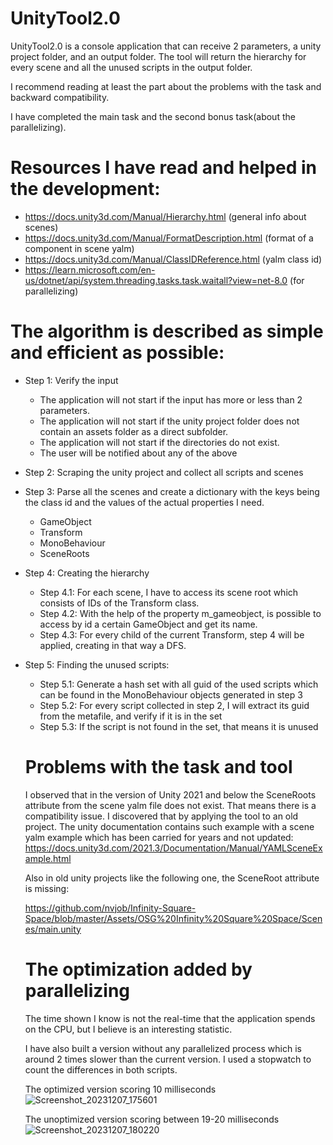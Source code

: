 # UnityTool2.0
UnityTool2.0 is a console application that can receive 2 parameters, a unity project folder, and an output folder. The tool will return the hierarchy for every scene and all the unused scripts in the output folder.

I recommend reading at least the part about the problems with the task and backward compatibility.

I have completed the main task and the second bonus task(about the parallelizing).

# Resources I have read and helped in the development:
- https://docs.unity3d.com/Manual/Hierarchy.html (general info about scenes)
- https://docs.unity3d.com/Manual/FormatDescription.html (format of a component in scene yalm)
- https://docs.unity3d.com/Manual/ClassIDReference.html (yalm class id)
- https://learn.microsoft.com/en-us/dotnet/api/system.threading.tasks.task.waitall?view=net-8.0 (for parallelizing)

# The algorithm is described as simple and efficient as possible:
- Step 1: Verify the input
    - The application will not start if the input has more or less than 2 parameters.
    - The application will not start if the unity project folder does not contain an assets folder as a direct subfolder.
    - The application will not start if the directories do not exist.
    - The user will be notified about any of the above
- Step 2: Scraping the unity project and collect all scripts and scenes
- Step 3: Parse all the scenes and create a dictionary with the keys being the class id and the values of the actual properties I need.
    - GameObject
    - Transform
    - MonoBehaviour
    - SceneRoots
- Step 4: Creating the hierarchy
    - Step 4.1: For each scene, I have to access its scene root which consists of IDs of the Transform class.
    - Step 4.2: With the help of the property m_gameobject, is possible to access by id a certain GameObject and get its name.
    - Step 4.3: For every child of the current Transform, step 4 will be applied, creating in that way a DFS.
- Step 5: Finding the unused scripts:
    - Step 5.1: Generate a hash set with all guid of the used scripts which can be found in the MonoBehaviour objects generated in step 3
    - Step 5.2: For every  script collected in step 2, I will extract its guid from the metafile, and verify if it is in the set
    - Step 5.3: If the script is not found in the set, that means it is unused

  # Problems with the task and tool
  I observed that in the version of Unity 2021 and below the SceneRoots attribute from the scene yalm file does not exist. That means there is a compatibility issue.
  I discovered that by applying the tool to an old project.
  The unity documentation contains such example with a scene yalm example which has been carried for years and not updated:
  https://docs.unity3d.com/2021.3/Documentation/Manual/YAMLSceneExample.html
  
  Also in old unity projects like the following one, the SceneRoot attribute is missing:
  
  https://github.com/nvjob/Infinity-Square-Space/blob/master/Assets/OSG%20Infinity%20Square%20Space/Scenes/main.unity

  # The optimization added by parallelizing

  The time shown I know is not the real-time that the application spends on the CPU, but I believe is an interesting statistic.

  I have also built a version without any parallelized process which is around 2 times slower than the current version.
  I used a stopwatch to count the differences in both scripts.

  The optimized version scoring 10 milliseconds
  ![Screenshot_20231207_175601](https://github.com/robertDinca2003/UnityTool2.0/assets/71851178/dc934fa5-4df0-4552-8149-f3cb64b4f210)

  The unoptimized version scoring between 19-20 milliseconds
  ![Screenshot_20231207_180220](https://github.com/robertDinca2003/UnityTool2.0/assets/71851178/6be585e9-27bf-4a6d-bcb8-78ba5b29af59)

  
  

